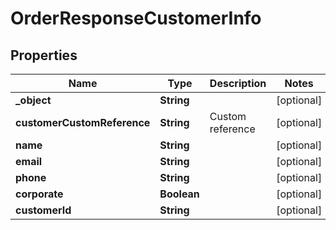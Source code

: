 

# OrderResponseCustomerInfo


## Properties

| Name | Type | Description | Notes |
|------------ | ------------- | ------------- | -------------|
|**_object** | **String** |  |  [optional] |
|**customerCustomReference** | **String** | Custom reference |  [optional] |
|**name** | **String** |  |  [optional] |
|**email** | **String** |  |  [optional] |
|**phone** | **String** |  |  [optional] |
|**corporate** | **Boolean** |  |  [optional] |
|**customerId** | **String** |  |  [optional] |



